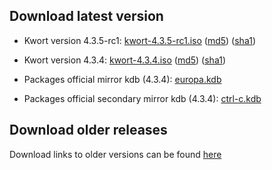 ## Download latest version


* Kwort version 4.3.5-rc1: [kwort-4.3.5-rc1.iso](https://u217055-sub1:QkOK8B4n6VgzXr9H@u217055-sub1.your-storagebox.de/kwort-4.3.5-rc1.iso) ([md5](https://u217055-sub1:QkOK8B4n6VgzXr9H@u217055-sub1.your-storagebox.de/kwort-4.3.5-rc1.iso.md5)) ([sha1](https://u217055-sub1:QkOK8B4n6VgzXr9H@u217055-sub1.your-storagebox.de/kwort-4.3.5-rc1.iso.sha1))

* Kwort version 4.3.4: [kwort-4.3.4.iso](https://u217055-sub1:QkOK8B4n6VgzXr9H@u217055-sub1.your-storagebox.de/kwort-4.3.4.iso) ([md5](https://u217055-sub1:QkOK8B4n6VgzXr9H@u217055-sub1.your-storagebox.de/kwort-4.3.4.iso.md5)) ([sha1](https://u217055-sub1:QkOK8B4n6VgzXr9H@u217055-sub1.your-storagebox.de/kwort-4.3.4.iso.sha1))
* Packages official mirror kdb (4.3.4): [europa.kdb](http://europa.fapyd.unr.edu.ar/pub/kwort/4.3.4/europa.kdb)
* Packages official secondary mirror kdb (4.3.4): [ctrl-c.kdb](http://ctrl-c.club/~nomius/kwort/4.3.4/ctrl-c.kdb)


## Download older releases

Download links to older versions can be found [here](http://europa.fapyd.unr.edu.ar/pub/kwort/)

